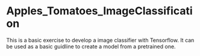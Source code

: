 # Apples_Tomatoes_ImageClassification

This is a basic exercise to develop a image classifier with Tensorflow. It can be used as a basic guidline to create a model from a pretrained one. 
